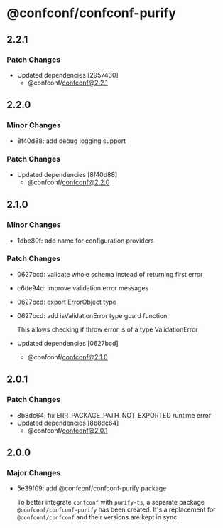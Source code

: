 # @confconf/confconf-purify

## 2.2.1

### Patch Changes

- Updated dependencies [2957430]
  - @confconf/confconf@2.2.1

## 2.2.0

### Minor Changes

- 8f40d88: add debug logging support

### Patch Changes

- Updated dependencies [8f40d88]
  - @confconf/confconf@2.2.0

## 2.1.0

### Minor Changes

- 1dbe80f: add name for configuration providers

### Patch Changes

- 0627bcd: validate whole schema instead of returning first error
- c6de94d: improve validation error messages
- 0627bcd: export ErrorObject type
- 0627bcd: add isValidationError type guard function

  This allows checking if throw error is of a type ValidationError

- Updated dependencies [0627bcd]
  - @confconf/confconf@2.1.0

## 2.0.1

### Patch Changes

- 8b8dc64: fix ERR_PACKAGE_PATH_NOT_EXPORTED runtime error
- Updated dependencies [8b8dc64]
  - @confconf/confconf@2.0.1

## 2.0.0

### Major Changes

- 5e39f09: add @confconf/confconf-purify package

  To better integrate `confconf` with `purify-ts`, a separate package
  `@confconf/confconf-purify` has been created. It's a replacement for
  `@confconf/confconf` and their versions are kept in sync.
